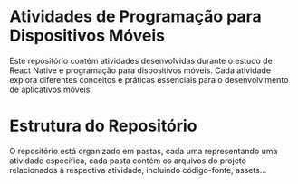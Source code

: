 # Atividades de Programação para Dispositivos Móveis

Este repositório contém atividades desenvolvidas durante o estudo de React Native e programação para dispositivos móveis. Cada atividade explora diferentes conceitos e práticas essenciais para o desenvolvimento de aplicativos móveis.

# Estrutura do Repositório

O repositório está organizado em pastas, cada uma representando uma atividade específica, cada pasta contém os arquivos do projeto relacionados à respectiva atividade, incluindo código-fonte, assets...
